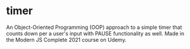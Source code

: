 # timer

An Object-Oriented Programming (OOP) approach to a simple timer that counts down per a user's input with PAUSE functionality as well. Made in the Modern JS Complete 2021 course on Udemy.
